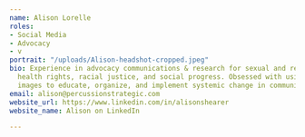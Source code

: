 ```yaml
---
name: Alison Lorelle
roles:
- Social Media
- Advocacy
- v
portrait: "/uploads/Alison-headshot-cropped.jpeg"
bio: Experience in advocacy communications & research for sexual and reproductive
  health rights, racial justice, and social progress. Obsessed with using words and
  images to educate, organize, and implement systemic change in communities & legislation.
email: alison@percussionstrategic.com
website_url: https://www.linkedin.com/in/alisonshearer
website_name: Alison on LinkedIn

---
```

